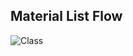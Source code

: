## Material List Flow
![Class](http://www.plantuml.com/plantuml/proxy?cache=no&fmt=svg&idx=0&src=https://danskernesdigitalebibliotek.github.io/plantuml/listServices/materialListFlow.puml)
